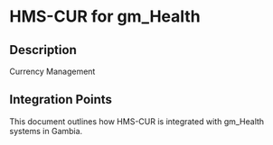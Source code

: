 # HMS-CUR for gm_Health

## Description

Currency Management

## Integration Points

This document outlines how HMS-CUR is integrated with gm_Health systems in Gambia.
